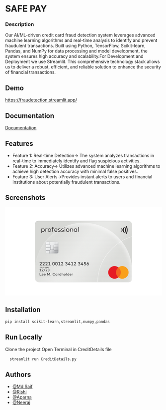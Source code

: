 
# SAFE PAY

### Description

Our AI/ML-driven credit card fraud detection system leverages advanced machine learning algorithms and real-time analysis to identify and prevent fraudulent transactions. Built using Python, TensorFlow, Scikit-learn, Pandas, and NumPy for data processing and model development, the system ensures high accuracy and scalability.For Development and Deployment we use Streamlit. This comprehensive technology stack allows us to deliver a robust, efficient, and reliable solution to enhance the security of financial transactions.



## Demo

https://fraudetection.streamlit.app/


## Documentation

[Documentation](https://docs.google.com/document/d/1-eWiJAaLO1YOR3o3QGVxIugPs9azUfDVVWoP7TTbfjk/edit?usp=sharing)


## Features

- Feature 1: Real-time Detection→ The system analyzes transactions in real-time to immediately identify and flag suspicious activities.
- Feature 2: Accuracy→ Utilizes advanced machine learning algorithms to achieve high detection accuracy with minimal false positives.
- Feature 3: User Alerts→Provides instant alerts to users and financial institutions about potentially fraudulent transactions.


## Screenshots

![App Screenshot](card_1.png)


## Installation

```bash
pip install scikit-learn,streamlit,numpy,pandas
```
    
## Run Locally

Clone the project
Open Terminal in CreditDetails file

```bash
  streamlit run CreditDetails.py
```


## Authors

- [@Md Saif](https://github.com/saifahmed8521)
- [@Rishi](https://github.com/rishikumar1812)
- [@Aparna](https://github.com/aaparnajha)
- [@Neeraj](https://www.github.com/octokatherine)


